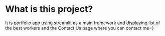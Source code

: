 # What is this project?

It is portfolio app using streamlit as a main framework and displaying list of the best workers and the Contact Us page where you can contact me=)